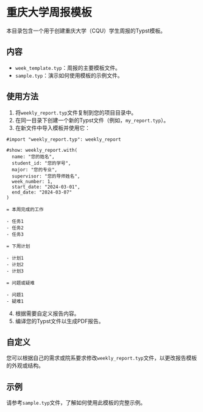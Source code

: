 # 重庆大学周报模板

本目录包含一个用于创建重庆大学（CQU）学生周报的Typst模板。

## 内容

- `week_template.typ`：周报的主要模板文件。
- `sample.typ`：演示如何使用模板的示例文件。

## 使用方法

1. 将`weekly_report.typ`文件复制到您的项目目录中。
2. 在同一目录下创建一个新的Typst文件（例如，`my_report.typ`）。
3. 在新文件中导入模板并使用它：

```typst
#import "weekly_report.typ": weekly_report

#show: weekly_report.with(
  name: "您的姓名",
  student_id: "您的学号",
  major: "您的专业",
  supervisor: "您的导师姓名",
  week_number: 1,
  start_date: "2024-03-01",
  end_date: "2024-03-07"
)

= 本周完成的工作

- 任务1
- 任务2
- 任务3

= 下周计划

- 计划1
- 计划2
- 计划3

= 问题或疑难

- 问题1
- 疑难1
```

4. 根据需要自定义报告内容。
5. 编译您的Typst文件以生成PDF报告。

## 自定义

您可以根据自己的需求或院系要求修改`weekly_report.typ`文件，以更改报告模板的外观或结构。

## 示例

请参考`sample.typ`文件，了解如何使用此模板的完整示例。


